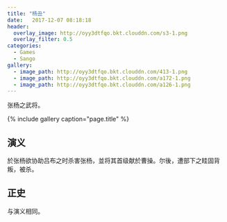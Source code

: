 ```yaml
---
title: "杨丑"
date:   2017-12-07 08:18:18
header:
  overlay_image: http://oyy3dtfqo.bkt.clouddn.com/s3-1.png
  overlay_filter: 0.5
categories:
  - Games
  - Sango
gallery:
  - image_path: http://oyy3dtfqo.bkt.clouddn.com/413-1.png
  - image_path: http://oyy3dtfqo.bkt.clouddn.com/a172-1.png
  - image_path: http://oyy3dtfqo.bkt.clouddn.com/a126-1.png
---
```


张杨之武将。

{% include gallery caption="page.title" %}

## 演义

於张杨欲协助吕布之时杀害张杨，並将其首级献於曹操。尔後，遭部下之眭固背叛，被杀。

## 正史

与演义相同。